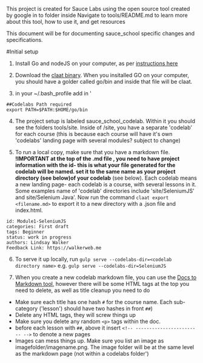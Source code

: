 This project is created for Sauce Labs using the open source tool created by google in to folder inside
Navigate to tools/README.md to learn more about this tool, how to use it, and get resources

This document will be for documenting sauce_school specific changes and specifications.

#Initial setup
1. Install Go and nodeJS on your computer, as per [instructions here](https://medium.com/@zarinlo/publish-technical-tutorials-in-google-codelab-format-b07ef76972cd)

2. Download the [claat binary](https://medium.com/@zarinlo/publish-technical-tutorials-in-google-codelab-format-b07ef76972cd). When you insitalled GO on your computer, you should have a golder called go/bin and inside that file will be claat.

3. in your ~/.bash_profile add in
'
```
##Codelabs Path required
export PATH=$PATH:$HOME/go/bin
```

4. The project setup is labeled sauce_school_codelab. Within it you should see the folders tools/site. Inside of /site, you have a separate 'codelab' for each course (this is because each course will have it's own 'codelabs' landing page with several modules? subject to change)

5. To run a local copy, make sure that you have a markdown file. **!IMPORTANT at the top of the .md file , you need to have project information with the id- this is what your file generated for the codelab will be named. set it to the same name as your project directory (see below)of your codelab** (see below). Each codelab means a new landing page- each codelab is a course, with several lessons in it. Some examples name of 'codelab' directories include 'site/SeleniumJS' and site/Selenium Java'. Now run the command `claat export <filename.md>` to export it to a new directory with a .json file and index.html.

```summary: Module 1 Introduction to Selenium with JavaScript
id: Module1-SeleniumJS
categories: First draft
tags: Beginner
status: work in progress
authors: Lindsay Walker
Feedback Link: https://walkerweb.me
```

6. To serve it up locally, run `gulp serve --codelabs-dir=<codelab directory name>` e.g. `gulp serve --codelabs-dir=SeleniumJS`

7. When you create a new codelab markdown file, you can use the [Docs to Markdown tool](https://gsuite.google.com/marketplace/app/docs_to_markdown/700168918607), however there will be some HTML tags at the top you need to delete, as well as title cleanup you need to do
 - Make sure each title has one hash `#` for the course name. Each sub-category ('lesson') should have two hashes in front `##`)
 - Delete any HTML tags, they will screw things up
 - Make sure you delete any random `<p>` tags within the doc.
 - before each lesson with `##`, above it insert `<!-- ------------------------ -->` to denote a new pages
 - Images can mess things up. Make sure you list an image as  imagefolder/imagename.png. The image folder will be at the same level as the markdown page (not within a codelabs folder')

